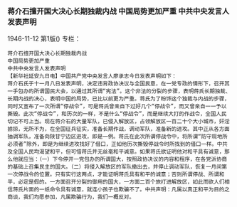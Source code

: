 ### 蒋介石擅开国大决心长期独裁内战  中国局势更加严重  中共中央发言人发表声明

1946-11-12
第1版()
专栏：

    蒋介石擅开国大决心长期独裁内战
    中国局势更加严重
    中共中央发言人发表声明
    【新华社延安九日电】中国共产党中央发言人廖承志今日发表声明如下：
    蒋介石氏于十一月八日发表声明，决定违背政协决议与全国民意，在一党专政的情形下，召开其一手包办的所谓国民大会，以通过其所谓“宪法”。这个非法的分裂的步骤，表明蒋氏长期独裁、长期内战的决心，表明中国的局势，已比以前更为严重。蒋氏为了粉饰这个独裁与内战的步骤，同时又宣布了一次所谓“停战令”，可是蒋氏曾亲自下过好几个“停战令”，而又曾亲自一一予以撕毁。此次“停战令”，和历次的一样，不是什么“停战令”，而是继续大打的作战令，全国人民切记不可上当。现在蒋介石的大量军队，已侵入解放区，占领解放区一百二十个大小城市，奸淫掳掠，无所不为，在全国征兵征实，准备长期作战，调动军队，准备新的进攻。其中正从各方面抽调军队，准备向陕甘宁边区进攻，即是一例。蒋氏在此次所谓停战令中，将所谓“防守现地所必须者”除外，即是为继续进攻找好了借口，正如他历次撕毁停战令时所找到的借口一样。中共及全国人民均渴望和平，但可惜蒋氏并无丝毫和平诚意。如果蒋氏欲证明他对和平具有诚意，那么他就应当：（一）下令停开一党包办的所谓国大，按照政协决议的内容和程序，在各党派协商的基础上召集民主的国大。（二）将侵入解放区的军队撤出去，并停止调动军队，恢复一月间第一次停战令的位置。只有实行这两点，才能证明蒋氏具有和平的诚意；否则所谓停战、所谓和平，必定是假的。一方面召开分裂的御用的国大，一方面二百个旅打进解放区，如此而欲人们相信蒋氏片面的一纸命令具有诚意，就连小孩子也欺骗不了。中共声明：凡属以真正和平为目的之商谈，我们均愿参加，凡属欺骗行为，我们一概反对。
